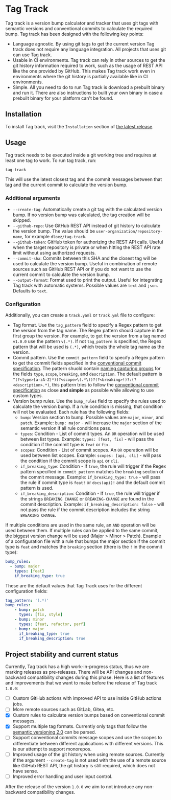 # Tag Track
Tag track is a version bump calculator and tracker that uses git tags with semantic versions and conventional commits to calculate the required bump.
Tag track has been designed with the following key points:
- Language agnostic. By using git tags to get the current version Tag track does not require any language integration. All projects that uses git can use Tag track.
- Usable in CI environments. Tag track can rely in other sources to get the git history information required to work, such as the usage of REST API like the one provided by GitHub. This makes Tag track work even in environments where the git history is partially available like in CI environments.
- Simple. All you need to do to run Tag track is download a prebuilt binary and run it. There are also instructions to built your own binary in case a prebuilt binary for your platform can't be found.

## Installation
To install Tag track, visit the `Installation` section of [the latest release](https://github.com/dloez/tag-track/releases/latest).

## Usage
Tag track needs to be executed inside a git working tree and requires at least one tag to work. To run tag track, run:
```sh
tag-track
```
This will use the latest closest tag and the commit messages between that tag and the current commit to calculate the version bump.

### Additional arguments
- `--create-tag`: Automatically create a git tag with the calculated version bump. If no version bump was calculated, the tag creation will be skipped.
- `--github-repo`: Use GitHub REST API instead of git history to calculate the version bump. The value should be `user-organization/repository-name`, for example `dloez/tag-track`.
- `--github-token`: GitHub token for authorizing the REST API calls. Useful when the target repository is private or when hitting the REST API rate limit without using authorized requests.
- `--commit-sha`: Commits between this SHA and the closest tag will be used to calculate the version bump. Useful in combination of remote sources such as GitHub REST API or if you do not want to use the current commit to calculate the version bump.
- `--output-format`: Format used to print the output. Useful for integrating Tag track with automatic systems. Possible values are `text` and `json`. Defaults to `text`.

### Configuration
Additionally, you can create a `track.yaml` or `track.yml` file to configure:

- Tag format. Use the `tag_pattern` field to specify a Regex pattern to get the version from the tag name. The Regex pattern should capture in the first group the version. For example, to get the version from a tag named `v1.0.0` use the pattern `v(.*)`. If not `tag_pattern` is specified, the Regex pattern that will be used is `(.*)`, which treats the whole tag name as the version.
- Commit pattern. Use the `commit_pattern` field to specify a Regex pattern to get the commit fields specified in the [conventional commit specification](https://www.conventionalcommits.org/en/v1.0.0). The pattern shuold contain [naming capturing groups](https://developer.mozilla.org/en-US/docs/Web/JavaScript/Reference/Regular_expressions/Named_capturing_group) for the fields `type`, `scope`, `breaking`, and `description`. The default pattern is `^(?<type>[a-zA-Z]*)(?<scope>\(.*\))?(?<breaking>!)?:(?<description>.*)`, this pattern tries to follow the [conventional commit specification](https://www.conventionalcommits.org/en/v1.0.0/#specification) as close **and simple** as possible while allowing to use custom types.
- Version bump rules. Use the `bump_rules` field to specify the rules used to calculate the version bump. If a rule condition is missing, that condition will not be evaluated. Each rule has the following fields:
  * `bump`: Version section to bump. Possible values are `major`, `minor`, and `patch`. Example: `bump: major` - will increase the `major` section of the semantic version if all rule conditions pass.
  * `types`: Condition - List of commit types. An `OR` operation will be used between list types. Example: `types: [feat, fix]` - will pass the condition if the commit type is `feat` or `fix`.
  * `scopes`: Condition - List of commit scopes. An `OR` operation will be used between list scopes. Example: `scopes: [api, cli]` - will pass the condition if the commit scope is `api` or `cli`.
  * `if_breaking_type`: Condition - If `true`, the rule will trigger if the Regex pattern specified in `commit_pattern` matches the `breaking` section of the commit message. Example: `if_breaking_type: true` - will pass the rule if commit type is `feat!` or `docs(api)!` and the default commit pattern is used.
  * `if_breaking_description`: Condition - If `true`, the rule will trigger if the strings `BREAKING CHANGE` or `BREAKING-CHANGE` are found in the commit description. Example: `if_breaking_description: false` - will not pass the rule if the commit description includes the string `BREAKING CHANGE`.

If multiple conditions are used in the same rule, an `AND` operation will be used between them. If multiple rules can be applied to the same commit, the biggest version change will be used (Major > Minor > Patch). Example of a configuration file with a rule that bumps the major section if the commit type is `feat` and matches the `breaking` section (there is the `!` in the commit type):
```yaml
bump_rules:
  - bump: major
    types: [feat]
    if_breaking_type: true
```
These are the default values that Tag Track uses for the different configuration fields:
```yaml
tag_pattern: '(.*)'
bump_rules:
    - bump: patch
      types: [fix, style]
    - bump: minor
      types: [feat, refactor, perf]
    - bump: major
      if_breaking_type: true
      if_breaking_description: true
```

## Project stability and current status
Currently, Tag track has a high work-in-progress status, thus we are marking releases as pre-releases. There will be API changes and non-backward compatibility changes during this phase. Here is a list of features and improvements that we want to make before the release of Tag track `1.0.0`:

- [ ] Custom GitHub actions with improved API to use inside GitHub actions jobs.
- [ ] More remote sources such as GitLab, Gitea, etc.
- [x] Custom rules to calculate version bumps based on conventional commit messages.
- [x] Support multiple tag formats. Currently only tags that follow the [semantic versioning 2.0](https://semver.org/) can be parsed.
- [ ] Support conventional commits message scopes and use the scopes to differentiate between different applications with different versions. This is our attempt to support monorepos.
- [ ] Improved usage of the git history when using remote sources. Currently if the argument `--create-tag` is not used with the use of a remote source like GitHub REST API, the git history is still required, which does not have sense.
- [ ] Improved error handling and user input control.

After the release of the version `1.0.0` we aim to not introduce any non-backward compatibility changes.
